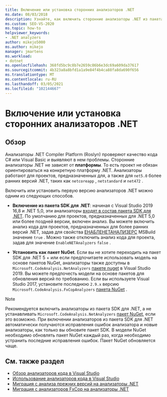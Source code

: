 ```yaml
---
title: Включение или установка сторонних анализаторов .NET
ms.date: 08/03/2018
description: Узнайте, как включить сторонние анализаторы .NET из пакета SDK для .NET или установить эти анализаторы как пакет NuGet.
ms.custom: SEO-VS-2020
ms.topic: how-to
helpviewer_keywords:
- .NET analyzers
author: mikejo5000
ms.author: mikejo
manager: jmartens
ms.workload:
- dotnet
ms.openlocfilehash: 368fd5bc9c8b7e2659c86b6e3dc69a609da37617
ms.sourcegitcommit: 4b323a8a8bfd1a1a9e84f4b4ca88fa8da690f656
ms.translationtype: MT
ms.contentlocale: ru-RU
ms.lasthandoff: 03/05/2021
ms.locfileid: "102144667"
---
```

# <a name="enable-or-install-first-party-net-analyzers"></a>Включение или установка сторонних анализаторов .NET

## <a name="overview"></a>Обзор

Анализаторы .NET Compiler Platform (Roslyn) проверяют качество кода C# или Visual Basic и выявляют в нем проблемы. Сторонние анализаторы .NET не зависят от **платформы**. То есть проект не обязан ориентироваться на конкретную платформу .NET. Анализаторы работают для проектов, предназначенных для, а также для `net5.0` более ранних версий .NET, таких как `netcoreapp` , `netstandard` и `net472` .

Включить или установить первую версию анализаторов .NET можно одним из следующих способов.

- **Включение из пакета SDK для .NET**: начиная с Visual Studio 2019 16,8 и .NET 5,0, эти анализаторы [входят в состав пакета SDK для .NET](/dotnet/fundamentals/code-analysis/overview). По умолчанию для проектов, предназначенных для .NET 5,0 или более поздней версии, включен анализ. Вы можете включить анализ кода для проектов, предназначенных для более ранних версий .NET, задав для свойства [ЕНАБЛЕНЕТАНАЛИЗЕРС](/dotnet/core/project-sdk/msbuild-props#enablenetanalyzers) MSBuild значение `true` . Можно также отключить анализ кода для проекта, задав для значение `EnableNETAnalyzers` `false` .

- **Установить как пакет NuGet**. Если вы не хотите переходить на пакет SDK для .NET 5 + или если предпочитаете использовать модель на основе пакетов NuGet, анализаторы также доступны в `Microsoft.CodeAnalysis.NetAnalyzers` [пакете nuget](https://www.nuget.org/packages/Microsoft.CodeAnalysis.NetAnalyzers) в Visual Studio 2019.  Вы можете предпочесть модели на основе пакетов для обновления версий по требованию. Если вы используете Visual Studio 2017, установите последнюю `2.9.x` версию `Microsoft.CodeAnalysis.FxCopAnalyzers` [пакета NuGet](https://www.nuget.org/packages/Microsoft.CodeAnalysis.FxCopAnalyzers/) .

> [!NOTE]
> Рекомендуется включить анализаторы из пакета SDK для .NET, а не устанавливать `Microsoft.CodeAnalysis.NetAnalyzers` [пакет NuGet](https://www.nuget.org/packages/Microsoft.CodeAnalysis.NetAnalyzers), если это возможно. При включении анализаторов из пакета SDK для .NET автоматически получаются исправления ошибок анализатора и новые анализаторы, как только вы обновите пакет SDK. В модели NuGet необходимо обновлять пакет NuGet каждый раз, когда необходимо устранить последние исправления ошибок. Пакет NuGet обновляется чаще.

## <a name="see-also"></a>См. также раздел

- [Обзор анализаторов кода в Visual Studio](roslyn-analyzers-overview.md)
- [Использование анализаторов кода в Visual Studio](use-roslyn-analyzers.md)
- [Миграция с анализа прежних версий на анализаторы .NET](migrate-from-legacy-analysis-to-net-analyzers.md)
- [Миграция с анализаторов FxCop на анализаторы .NET](migrate-from-fxcop-analyzers-to-net-analyzers.md)

